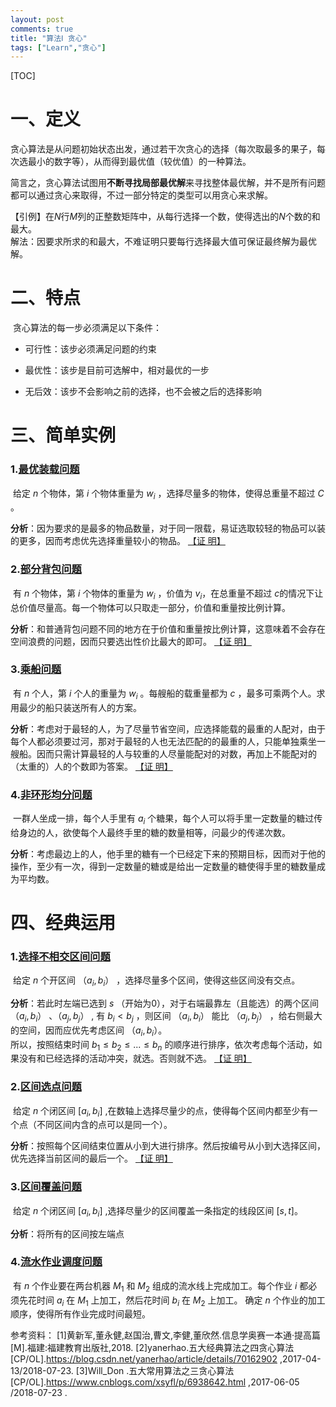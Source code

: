 ```yaml
---
layout: post
comments: true
title: "算法Ⅰ 贪心"
tags: ["Learn","贪心"]
---
```

[TOC]
# 一、定义  

​	贪心算法是从问题初始状态出发，通过若干次贪心的选择（每次取最多的果子，每次选最小的数字等），从而得到最优值（较优值）的一种算法。  

​	简言之，贪心算法试图用**不断寻找局部最优解**来寻找整体最优解，并不是所有问题都可以通过贪心来取得，不过一部分特定的类型可以用贪心来求解。  

【引例】在$N$行$M$列的正整数矩阵中，从每行选择一个数，使得选出的$N$个数的和最大。  
解法：因要求所求的和最大，不难证明只要每行选择最大值可保证最终解为最优解。  


# 二、特点 

​	贪心算法的每一步必须满足以下条件：  
- 可行性：该步必须满足问题的约束

- 最优性：该步是目前可选解中，相对最优的一步

- 无后效：该步不会影响之前的选择，也不会被之后的选择影响  


# 三、简单实例  

### 1.[最优装载问题](https://www.luogu.org/problemnew/show/T37818)   
​	给定 $n$ 个物体，第 $i$ 个物体重量为 $w_i$ ，选择尽量多的物体，使得总重量不超过 $C$ 。   

**分析**：因为要求的是最多的物品数量，对于同一限载，易证选取较轻的物品可以装的更多，因而考虑优先选择重量较小的物品。		  				[【证  明】](https://blog.csdn.net/fightingform/article/details/28912983)

### 2.[部分背包问题]()   
​	有 $n​$ 个物体，第 $i​$ 个物体的重量为 $w_i​$ ，价值为 $v_i​$，在总重量不超过 $c​$ 的情况下让总价值尽量高。每一个物体可以只取走一部分，价值和重量按比例计算。   

**分析**：和普通背包问题不同的地方在于价值和重量按比例计算，这意味着不会存在空间浪费的问题，因而只要选出性价比最大的即可。					[【证  明】](https://www.cnblogs.com/hapjin/p/5575109.html)

### 3.[乘船问题](https://www.luogu.org/problemnew/show/P1094)   
​	有 $n$ 个人，第 $i$ 个人的重量为 $w_i$ 。每艘船的载重量都为 $c$ ，最多可乘两个人。求用最少的船只装送所有人的方案。  

**分析**：考虑对于最轻的人，为了尽量节省空间，应选择能载的最重的人配对，由于每个人都必须要过河，那对于最轻的人也无法匹配的的最重的人，只能单独乘坐一艘船。因而只需计算最轻的人与较重的人尽量能配对的对数，再加上不能配对的（太重的）人的个数即为答案。									[【证  明】](https://blog.csdn.net/gao1440156051/article/details/49847633)

### 4.[非环形均分问题](https://www.luogu.org/problemnew/show/P1031)
​	一群人坐成一排，每个人手里有 $a_i$ 个糖果，每个人可以将手里一定数量的糖过传给身边的人，欲使每个人最终手里的糖的数量相等，问最少的传递次数。

**分析**：考虑最边上的人，他手里的糖有一个已经定下来的预期目标，因而对于他的操作，至少有一次，得到一定数量的糖或是给出一定数量的糖使得手里的糖数量成为平均数。

# 四、经典运用  

### 1.[选择不相交区间问题](https://www.luogu.org/problemnew/show/P1803)  
​	给定 $n$ 个开区间 $（a_i, b_i）$ ，选择尽量多个区间，使得这些区间没有交点。  

**分析**：若此时左端已选到 $s$ （开始为0），对于右端最靠左（且能选）的两个区间 $（a_i, b_i）$ 、$（a_j, b_j）$ , 有 $b_i < b_j$ ，则区间 $（a_i, b_i）$ 能比 $（a_j, b_j）$ ，给右侧最大的空间，因而应优先考虑区间 $（a_i, b_i）$。  
	所以，按照结束时间 $b_1 \leq  b_2  \leq ...  \leq b_n$ 的顺序进行排序，依次考虑每个活动，如果没有和已经选择的活动冲突，就选。否则就不选。			[【证  明】](https://www.cnblogs.com/dilthey/p/7248378.html)

### 2.[区间选点问题](https://www.luogu.org/problemnew/show/P1250)  
​	给定 $n$ 个闭区间 $[a_i, b_i]$ ,在数轴上选择尽量少的点，使得每个区间内都至少有一个点（不同区间内含的点可以是同一个）。  

**分析**：按照每个区间结束位置从小到大进行排序。然后按编号从小到大选择区间，优先选择当前区间的最后一个。									[【证   明】](https://blog.csdn.net/dgq8211/article/details/7534776)  

### 3.[区间覆盖问题]()  
​	给定 $n$ 个闭区间 $[a_i, b_i]$ ,选择尽量少的区间覆盖一条指定的线段区间 $[s, t]$。  

**分析**：将所有的区间按左端点
### 4.[流水作业调度问题]()
​	有 $n$ 个作业要在两台机器 $M_1$ 和 $M_2$ 组成的流水线上完成加工。每个作业 $i$ 都必须先花时间 $a_i$ 在 $M_1$ 上加工，然后花时间  $b_i$ 在 $M_2$ 上加工。
	确定 $n$ 个作业的加工顺序，使得所有作业完成时间最短。





参考资料：
[1]黄新军,董永健,赵国治,曹文,李健,董欣然.信息学奥赛一本通·提高篇[M].福建:福建教育出版社,2018.
[2]yanerhao.五大经典算法之四贪心算法[CP/OL].https://blog.csdn.net/yanerhao/article/details/70162902 ,2017-04-13/2018-07-23.
[3]Will_Don .五大常用算法之三贪心算法[CP/OL].https://www.cnblogs.com/xsyfl/p/6938642.html ,2017-06-05 /2018-07-23 .